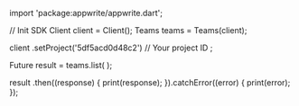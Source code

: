import 'package:appwrite/appwrite.dart';

// Init SDK
Client client = Client();
Teams teams = Teams(client);

client
    .setProject('5df5acd0d48c2') // Your project ID
;

Future result = teams.list(
);

result
  .then((response) {
    print(response);
  }).catchError((error) {
    print(error);
  });
